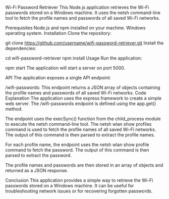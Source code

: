 Wi-Fi Password Retriever
This Node.js application retrieves the Wi-Fi passwords stored on a Windows machine. It uses the netsh command-line tool to fetch the profile names and passwords of all saved Wi-Fi networks.

Prerequisites
Node.js and npm installed on your machine.
Windows operating system.
Installation
Clone the repository:

git clone https://github.com/username/wifi-password-retriever.git
Install the dependencies:

cd wifi-password-retriever
npm install
Usage
Run the application:

npm start
The application will start a server on port 5000.

API
The application exposes a single API endpoint:

/wifi-passwords: This endpoint returns a JSON array of objects containing the profile names and passwords of all saved Wi-Fi networks.
Code Explanation
The application uses the express framework to create a simple web server. The /wifi-passwords endpoint is defined using the app.get() method.

The endpoint uses the execSync() function from the child_process module to execute the netsh command-line tool. The netsh wlan show profiles command is used to fetch the profile names of all saved Wi-Fi networks. The output of this command is then parsed to extract the profile names.

For each profile name, the endpoint uses the netsh wlan show profile command to fetch the password. The output of this command is then parsed to extract the password.

The profile names and passwords are then stored in an array of objects and returned as a JSON response.

Conclusion
This application provides a simple way to retrieve the Wi-Fi passwords stored on a Windows machine. It can be useful for troubleshooting network issues or for recovering forgotten passwords.